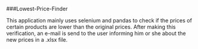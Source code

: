 ###Lowest-Price-Finder

This application mainly uses selenium and pandas to check if the prices of certain products are lower than the original prices. After making this verification, an e-mail is send to the user informing him or she about the new prices in a .xlsx file.
